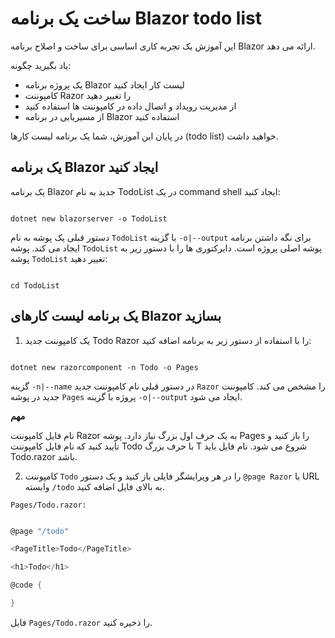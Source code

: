 # ساخت یک برنامه Blazor todo list 

این آموزش یک تجربه کاری اساسی برای ساخت و اصلاح برنامه Blazor ارائه می دهد.

یاد بگیرید چگونه:

- یک پروژه برنامه Blazor لیست کار ایجاد کنید
- کامپوننت Razor را تغییر دهید
- از مدیریت رویداد و اتصال داده در کامپوننت ها استفاده کنید
- از مسیریابی در برنامه Blazor استفاده کنید


در پایان این آموزش، شما یک برنامه لیست کارها (todo list) خواهید داشت.

## یک برنامه Blazor ایجاد کنید

یک برنامه Blazor جدید به نام TodoList در یک command shell ایجاد کنید:

```text

dotnet new blazorserver -o TodoList
```

دستور قبلی یک پوشه به نام `TodoList` با گزینه `-o|--output` برای نگه داشتن برنامه ایجاد می کند. پوشه `TodoList` پوشه اصلی پروژه است. دایرکتوری ها را با دستور زیر به پوشه `TodoList` تغییر دهید:

```text

cd TodoList
```

## یک برنامه لیست کارهای Blazor بسازید

1. یک کامپوننت جدید Todo Razor را با استفاده از دستور زیر به برنامه اضافه کنید:

```text 

dotnet new razorcomponent -n Todo -o Pages
```

گزینه `-n|--name` در دستور قبلی نام کامپوننت جدید `Razor` را مشخص می کند. کامپوننت جدید در پوشه `Pages` پروژه با گزینه `-o|--output` ایجاد می شود.


**مهم**

نام فایل کامپوننت Razor به یک حرف اول بزرگ نیاز دارد. پوشه Pages را باز کنید و تأیید کنید که نام فایل کامپوننت Todo با حرف بزرگ T شروع می شود. نام فایل باید Todo.razor باشد.

2. کامپوننت `Todo` را در هر ویرایشگر فایلی باز کنید و یک دستور `@page Razor` با URL وابسته `/todo` به بالای فایل اضافه کنید.

`Pages/Todo.razor:`

```C#

@page "/todo"

<PageTitle>Todo</PageTitle>

<h1>Todo</h1>

@code {

}
```

فایل `Pages/Todo.razor` را ذخیره کنید.

